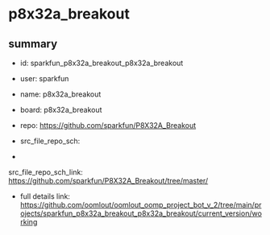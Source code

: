 # p8x32a_breakout
 
## summary 
* id: sparkfun_p8x32a_breakout_p8x32a_breakout
* user: sparkfun
* name: p8x32a_breakout
* board: p8x32a_breakout
* repo: https://github.com/sparkfun/P8X32A_Breakout



* src_file_repo_sch: 
*
 src_file_repo_sch_link: https://github.com/sparkfun/P8X32A_Breakout/tree/master/
* full details link: https://github.com/oomlout/oomlout_oomp_project_bot_v_2/tree/main/projects/sparkfun_p8x32a_breakout_p8x32a_breakout/current_version/working  






